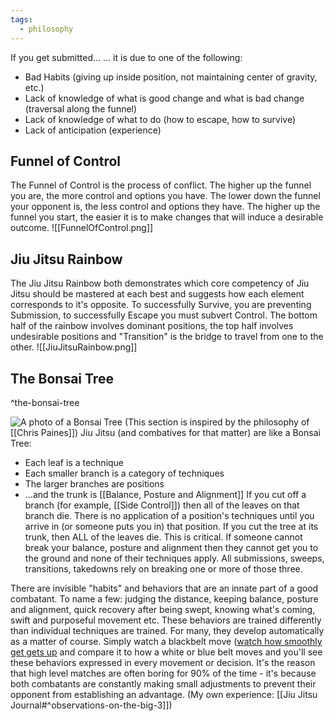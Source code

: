 ```yaml
---
tags:
  - philosophy
---
```


If you get submitted...
… it is due to one of the following:
- Bad Habits (giving up inside position, not maintaining center of gravity, etc.)
- Lack of knowledge of what is good change and what is bad change (traversal along the funnel)
- Lack of knowledge of what to do (how to escape, how to survive)
- Lack of anticipation (experience)

## Funnel of Control
The Funnel of Control is the process of conflict.  The higher up the funnel you are, the more control and options you have.  The lower down the funnel your opponent is, the less control and options they have.
The higher up the funnel you start, the easier it is to make changes that will induce a desirable outcome.
![[FunnelOfControl.png]]
## Jiu Jitsu Rainbow
The Jiu Jitsu Rainbow both demonstrates which core competency of Jiu Jitsu should be mastered at each best and suggests how each element corresponds to it's opposite.  To successfully Survive, you are preventing Submission, to successfully Escape you must subvert Control.  The bottom half of the rainbow involves dominant positions, the top half involves undesirable positions and "Transition" is the bridge to travel from one to the other.
![[JiuJitsuRainbow.png]]

## The Bonsai Tree

^the-bonsai-tree

![A photo of a Bonsai Tree](https://www.japan-guide.com/g20/2097_01.jpg)
(This section is inspired by the philosophy of [[Chris Paines]])
Jiu Jitsu (and combatives for that matter) are like a Bonsai Tree:
- Each leaf is a technique
- Each smaller branch is a category of techniques
- The larger branches are positions
- ...and the trunk is [[Balance, Posture and Alignment]]
If you cut off a branch (for example, [[Side Control]]) then all of the leaves on that branch die.  There is no application of a position's techniques until you arrive in (or someone puts you in) that position.
If you cut the tree at its trunk, then ALL of the leaves die.  This is critical.  If someone cannot break your balance, posture and alignment then they cannot get you to the ground and none of their techniques apply.  All submissions, sweeps, transitions, takedowns rely on breaking one or more of those three.

There are invisible "habits" and behaviors that are an innate part of a good combatant.  To name a few: judging the distance, keeping balance, posture and alignment, quick recovery after being swept, knowing what's coming, swift and purposeful movement etc.  These behaviors are trained differently than individual techniques are trained. For many, they develop automatically as a matter of course.  Simply watch a blackbelt move ([watch how smoothly get gets up](https://youtu.be/hYeSTPJQWog?si=lBfSVlYuHhCqaVfq&t=517) and compare it to how a white or blue belt moves and you'll see these behaviors expressed in every movement or decision.  It's the reason that high level matches are often boring for 90% of the time - it's because both combatants are constantly making small adjustments to prevent their opponent from establishing an advantage.
(My own experience: [[Jiu Jitsu Journal#^observations-on-the-big-3]])